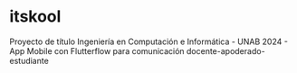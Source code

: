 # itskool
Proyecto de título Ingeniería en Computación e Informática - UNAB 2024 -
App Mobile con Flutterflow para comunicación docente-apoderado-estudiante
